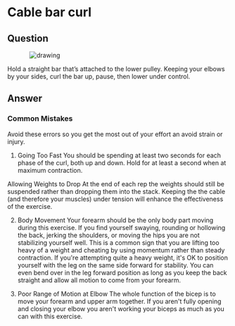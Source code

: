 # Cable bar curl

## Question

<div style='margin:0 auto;width:80%;'>
  <img src="https://cdn2.coachmag.co.uk/sites/coachmag/files/styles/insert_main_wide_image/public/2016/11/cable-bar-curl.jpg?itok=xIudHRCj" alt="drawing"/>
</div>

Hold a straight bar that’s attached to the lower pulley. Keeping your elbows by your sides, curl the bar up, pause, then lower under control.

## Answer

### Common Mistakes
Avoid these errors so you get the most out of your effort an avoid strain or injury.

1. Going Too Fast
You should be spending at least two seconds for each phase of the curl, both up and down. Hold for at least a second when at maximum contraction.

Allowing Weights to Drop
At the end of each rep the weights should still be suspended rather than dropping them into the stack. Keeping the the cable (and therefore your muscles) under tension will enhance the effectiveness of the exercise.

2. Body Movement
Your forearm should be the only body part moving during this exercise. If you find yourself swaying, rounding or hollowing the back, jerking the shoulders, or moving the hips you are not stabilizing yourself well. This is a common sign that you are lifting too heavy of a weight and cheating by using momentum rather than steady contraction. If you're attempting quite a heavy weight, it's OK to position yourself with the leg on the same side forward for stability. You can even bend over in the leg forward position as long as you keep the back straight and allow all motion to come from your forearm.

3. Poor Range of Motion at Elbow
The whole function of the bicep is to move your forearm and upper arm together. If you aren't fully opening and closing your elbow you aren't working your biceps as much as you can with this exercise.